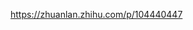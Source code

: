 

<!--
 * @version:
 * @Author:  StevenJokess https://github.com/StevenJokess
 * @Date: 2020-11-12 00:07:54
 * @LastEditors:  StevenJokess https://github.com/StevenJokess
 * @LastEditTime: 2020-11-12 00:08:29
 * @Description:
 * @TODO::
 * @Reference:
-->

https://zhuanlan.zhihu.com/p/104440447
